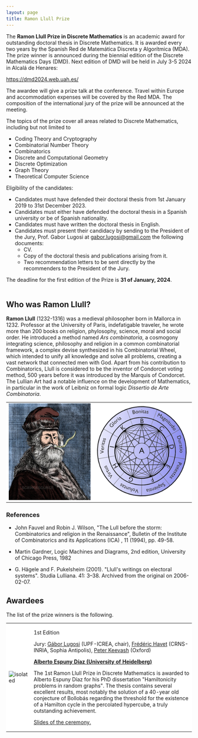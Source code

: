 ```yaml
---
layout: page
title: Ramon Llull Prize
---
```


The **Ramon Llull Prize in Discrete Mathematics** is an academic award for outstanding doctoral thesis in Discrete Mathematics. It is awarded every two years by the Spanish Red de Matemática Discreta y Algorítmica (MDA). The prize winner is announced during the biennial edition of the Discrete Mathematics Days (DMD). Next edition of DMD will be held in July 3-5 2024 in Alcalá de Henares: 

https://dmd2024.web.uah.es/

The awardee will give a prize talk at the conference. Travel within Europe and accommodation expenses will be covered by the Red MDA. The composition of the international jury of the prize will be announced at the meeting.  

The topics of the prize cover all areas related to Discrete Mathematics, including but not limited to

- Coding Theory and Cryptography
- Combinatorial Number Theory
- Combinatorics
- Discrete and Computational Geometry
- Discrete Optimization
- Graph Theory
- Theoretical Computer Science

Eligibility of the candidates:
* Candidates must have defended their doctoral thesis from 1st January 2019 to 31st December 2023.
* Candidates must either have defended the doctoral thesis in a Spanish university or be of Spanish nationality.
* Candidates must have written the doctoral thesis in English.
* Candidates must present their candidacy by sending to the President of the Jury, Prof. Gabor Lugosi at gabor.lugosi@gmail.com the following documents:
    *  CV.
    * Copy of the doctoral thesis and publications arising from it.
    * Two recommendation letters to be sent directly by the recommenders to the President of the Jury.

The deadline for the first edition of the Prize is **31 of January, 2024**. 
<br />
<br />

## Who was Ramon Llull?

**Ramon Llull** (1232-1316) was a medieval philosopher born in Mallorca in 1232. Professor at the University of Paris, indefatigable traveler, he wrote more than 200 books on religion, phylosophy, science, moral and social order. He introduced a method named *Ars combinatoria*, a cosmogony integrating science, philosophy and religion in a common combinatorial framework, a complex devise synthesized in his Combinatorial Wheel, which intended to unify all knowledge and solve all problems, creating a vast network that connected men with God. Apart from his contribution to Combinatorics, Llull is considered to be the inventor of Condorcet voting method, 500 years before it was introduced by the Marquis of Condorcet. The Lullian Art had a notable influence on the development of Mathematics, in particular in the work of Leibniz on formal logic *Dissertio de Arte Combinatoria*.  

<table style="border:0px;">
<tr>
<td style="border:0px;background:white">  
<img src="Images/RLL2.png" alt="isolated" width="100%"/>
</td>
<td style="border:0px;background:white">
<img src="Images/RLL1.png" alt="isolated" width="100%"/>
</td>
</tr>
</table>


### References


- John Fauvel and Robin J. Wilson, "The Lull before the storm: Combinatorics and religion in the Renaissance", Bulletin of the Institute of Combinatorics and its Applications (ICA) , 11 (1994), pp. 49-58.

- Martin Gardner, Logic Machines and Diagrams, 2nd edition, University of Chicago Press, 1982

- G. Hägele and F. Pukelsheim (2001). "Llull's writings on electoral systems". Studia Lulliana. 41: 3–38. Archived from the original on 2006-02-07.

## Awardees

The list of the prize winners is the following.



<table style="border:0px;">
<tr>
<td style="border:0px;background:white">  
<img src="Images/AED.png" alt="isolated" width="500" height="600"/>
</td>
<td style="border:0px;background:white">

<p>1st Edition</p>

<p> Jury: <a href="https://www.econ.upf.edu/~lugosi/">Gábor Lugosi</a> (UPF-ICREA, chair), <a href="https://www-sop.inria.fr/members/Frederic.Havet/">Frédéric Havet</a> (CRNS-INRIA, Sophia Antipolis), <a href="https://people.maths.ox.ac.uk/keevash/">Peter Keevash</a> (Oxford)</p>

<b><a href="https://sites.google.com/view/alberto-espuny-diaz/">Alberto Espuny Díaz (University of Heidelberg)</a></b>

<p>
The 1st Ramon Llull Prize in Discrete Mathematics is awarded to Alberto Espuny Díaz for his PhD dissertation "Hamiltonicity problems in random graphs".
The thesis contains several excellent results, most notably the solution of a 40-year old conjecture of Bollobás regarding the threshold for the existence of a Hamilton cycle in the percolated hypercube, a truly outstanding achievement.
</p>

<a href="RamonLlullPrize_announcement.pdf">Slides of the ceremony.</a>
</td>
</tr>
</table>